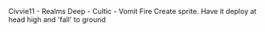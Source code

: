 Civvie11 - Realms Deep - Cultic - Vomit Fire
    Create sprite. Have it deploy at head high and 'fall' to ground

